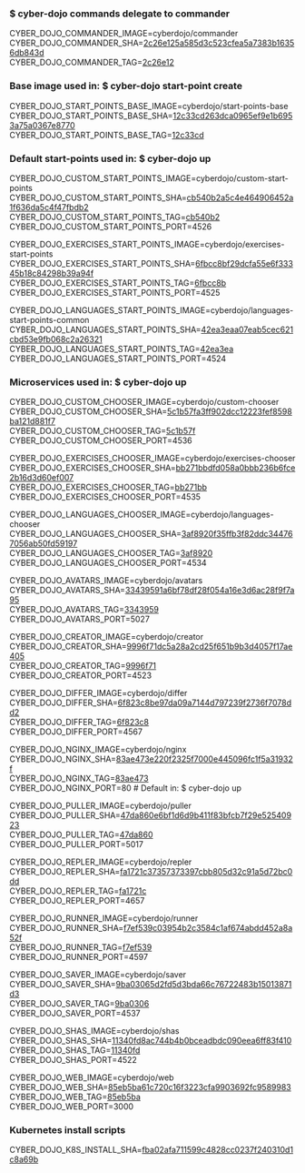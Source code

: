 ### $ cyber-dojo commands delegate to commander

CYBER_DOJO_COMMANDER_IMAGE=cyberdojo/commander  
CYBER_DOJO_COMMANDER_SHA=[2c26e125a585d3c523cfea5a7383b16356db843d](https://github.com/cyber-dojo/commander/commit/2c26e125a585d3c523cfea5a7383b16356db843d)  
CYBER_DOJO_COMMANDER_TAG=[2c26e12](https://hub.docker.com/layers/cyberdojo/commander/2c26e12/images/sha256-f70f79825d7ec470dee1f4222b3ac2c86685399ef619409b5a1c4b2497114e24)  

### Base image used in: $ cyber-dojo start-point create

CYBER_DOJO_START_POINTS_BASE_IMAGE=cyberdojo/start-points-base  
CYBER_DOJO_START_POINTS_BASE_SHA=[12c33cd263dca0965ef9e1b6953a75a0367e8770](https://github.com/cyber-dojo/start-points-base/commit/12c33cd263dca0965ef9e1b6953a75a0367e8770)  
CYBER_DOJO_START_POINTS_BASE_TAG=[12c33cd](https://hub.docker.com/layers/cyberdojo/start-points-base/12c33cd/images/sha256-a2406c0ebe0f5dec54e821c51f805f125884bfb641f29b2b67b1307729c18907)  

### Default start-points used in: $ cyber-dojo up

CYBER_DOJO_CUSTOM_START_POINTS_IMAGE=cyberdojo/custom-start-points  
CYBER_DOJO_CUSTOM_START_POINTS_SHA=[cb540b2a5c4e464906452a1f636da5c4f47fbdb2](https://github.com/cyber-dojo/custom-start-points/commit/cb540b2a5c4e464906452a1f636da5c4f47fbdb2)  
CYBER_DOJO_CUSTOM_START_POINTS_TAG=[cb540b2](https://hub.docker.com/layers/cyberdojo/custom-start-points/cb540b2/images/sha256-2788f9efca7d300694e4114ad45bb97cb2e8fa27ceea81759dfab3cf01a25a35)  
CYBER_DOJO_CUSTOM_START_POINTS_PORT=4526

CYBER_DOJO_EXERCISES_START_POINTS_IMAGE=cyberdojo/exercises-start-points  
CYBER_DOJO_EXERCISES_START_POINTS_SHA=[6fbcc8bf29dcfa55e6f33345b18c84298b39a94f](https://github.com/cyber-dojo/exercises-start-points/commit/6fbcc8bf29dcfa55e6f33345b18c84298b39a94f)  
CYBER_DOJO_EXERCISES_START_POINTS_TAG=[6fbcc8b](https://hub.docker.com/layers/cyberdojo/exercises-start-points/6fbcc8b/images/sha256-05279411702e1641796d428c7b23f8d7bfb2fc3623e7f5c6f02267a4c6894c0a)  
CYBER_DOJO_EXERCISES_START_POINTS_PORT=4525

CYBER_DOJO_LANGUAGES_START_POINTS_IMAGE=cyberdojo/languages-start-points-common  
CYBER_DOJO_LANGUAGES_START_POINTS_SHA=[42ea3eaa07eab5cec621cbd53e9fb068c2a26321](https://github.com/cyber-dojo/languages-start-points/commit/42ea3eaa07eab5cec621cbd53e9fb068c2a26321)  
CYBER_DOJO_LANGUAGES_START_POINTS_TAG=[42ea3ea](https://hub.docker.com/layers/cyberdojo/languages-start-points-common/42ea3ea/images/sha256-36d2d07bea0b739dffbf97b8d467277bfb8cdb44b41d79b9c130ac7bc91257ee)  
CYBER_DOJO_LANGUAGES_START_POINTS_PORT=4524

### Microservices used in: $ cyber-dojo up

CYBER_DOJO_CUSTOM_CHOOSER_IMAGE=cyberdojo/custom-chooser  
CYBER_DOJO_CUSTOM_CHOOSER_SHA=[5c1b57fa3ff902dcc12223fef8598ba121d881f7](https://github.com/cyber-dojo/custom-chooser/commit/5c1b57fa3ff902dcc12223fef8598ba121d881f7)  
CYBER_DOJO_CUSTOM_CHOOSER_TAG=[5c1b57f](https://hub.docker.com/layers/cyberdojo/custom-chooser/5c1b57f/images/sha256-a21e292d66cafb82c079a820816b252d1f176d2493cd8aa68c57e90ae3feb137)  
CYBER_DOJO_CUSTOM_CHOOSER_PORT=4536

CYBER_DOJO_EXERCISES_CHOOSER_IMAGE=cyberdojo/exercises-chooser  
CYBER_DOJO_EXERCISES_CHOOSER_SHA=[bb271bbdfd058a0bbb236b6fce2b16d3d60ef007](https://github.com/cyber-dojo/exercises-chooser/commit/bb271bbdfd058a0bbb236b6fce2b16d3d60ef007)  
CYBER_DOJO_EXERCISES_CHOOSER_TAG=[bb271bb](https://hub.docker.com/layers/cyberdojo/exercises-chooser/bb271bb/images/sha256-f83aa2e631d86b0c61cd9a42dc93f1716d77ad4acb6d0f14013efca8eaacc25c)  
CYBER_DOJO_EXERCISES_CHOOSER_PORT=4535

CYBER_DOJO_LANGUAGES_CHOOSER_IMAGE=cyberdojo/languages-chooser  
CYBER_DOJO_LANGUAGES_CHOOSER_SHA=[3af8920f35ffb3f82ddc344767056ab50fd59197](https://github.com/cyber-dojo/languages-chooser/commit/3af8920f35ffb3f82ddc344767056ab50fd59197)  
CYBER_DOJO_LANGUAGES_CHOOSER_TAG=[3af8920](https://hub.docker.com/layers/cyberdojo/languages-chooser/3af8920/images/sha256-2c863f5db9af4379697da6618c3745ccdfec6b6d2fc34b5051267b8c39c54536)  
CYBER_DOJO_LANGUAGES_CHOOSER_PORT=4534

CYBER_DOJO_AVATARS_IMAGE=cyberdojo/avatars  
CYBER_DOJO_AVATARS_SHA=[33439591a6bf78df28f054a16e3d6ac28f9f7a95](https://github.com/cyber-dojo/avatars/commit/33439591a6bf78df28f054a16e3d6ac28f9f7a95)  
CYBER_DOJO_AVATARS_TAG=[3343959](https://hub.docker.com/layers/cyberdojo/avatars/3343959/images/sha256-d44f5d349188c323c5c928f7708a8626428e4205dc483bea52dee300bdbae92c)  
CYBER_DOJO_AVATARS_PORT=5027

CYBER_DOJO_CREATOR_IMAGE=cyberdojo/creator  
CYBER_DOJO_CREATOR_SHA=[9996f71dc5a28a2cd25f651b9b3d4057f17ae405](https://github.com/cyber-dojo/creator/commit/9996f71dc5a28a2cd25f651b9b3d4057f17ae405)  
CYBER_DOJO_CREATOR_TAG=[9996f71](https://hub.docker.com/layers/cyberdojo/creator/9996f71/images/sha256-fda1b6b73f54099cc503691d1da2b0c6a31052408fd9aeaca872ec623e66712e)  
CYBER_DOJO_CREATOR_PORT=4523

CYBER_DOJO_DIFFER_IMAGE=cyberdojo/differ  
CYBER_DOJO_DIFFER_SHA=[6f823c8be97da09a7144d797239f2736f7078dd2](https://github.com/cyber-dojo/differ/commit/6f823c8be97da09a7144d797239f2736f7078dd2)  
CYBER_DOJO_DIFFER_TAG=[6f823c8](https://hub.docker.com/layers/cyberdojo/differ/6f823c8/images/sha256-9389d72b638ec26236c4c90c799a502edf73f4a8061bd2df9d3470f5fc72a588)  
CYBER_DOJO_DIFFER_PORT=4567

CYBER_DOJO_NGINX_IMAGE=cyberdojo/nginx  
CYBER_DOJO_NGINX_SHA=[83ae473e220f2325f7000e445096fc1f5a31932f](https://github.com/cyber-dojo/nginx/commit/83ae473e220f2325f7000e445096fc1f5a31932f)  
CYBER_DOJO_NGINX_TAG=[83ae473](https://hub.docker.com/layers/cyberdojo/nginx/83ae473/images/sha256-1f798829f1b5083a02cccff9f50a84952b94255613c1a49fe7d686aee32ad6bf)  
CYBER_DOJO_NGINX_PORT=80 # Default in: $ cyber-dojo up

CYBER_DOJO_PULLER_IMAGE=cyberdojo/puller  
CYBER_DOJO_PULLER_SHA=[47da860e6bf1d6d9b411f83bfcb7f29e52540923](https://github.com/cyber-dojo/puller/commit/47da860e6bf1d6d9b411f83bfcb7f29e52540923)  
CYBER_DOJO_PULLER_TAG=[47da860](https://hub.docker.com/layers/cyberdojo/puller/47da860/images/sha256-b54894a8926ceb3829ceb6bd0c8060d2f50fde3f7117d0c07fc534ac2aad6c9a)  
CYBER_DOJO_PULLER_PORT=5017

CYBER_DOJO_REPLER_IMAGE=cyberdojo/repler  
CYBER_DOJO_REPLER_SHA=[fa1721c37357373397cbb805d32c91a5d72bc0dd](https://github.com/cyber-dojo/repler/commit/fa1721c37357373397cbb805d32c91a5d72bc0dd)  
CYBER_DOJO_REPLER_TAG=[fa1721c](https://hub.docker.com/layers/cyberdojo/repler/fa1721c/images/sha256-0467b1ffb64e69fc9df3db0ef2f0fe50ff3c458c0ad0d9172541cad9e9184059)  
CYBER_DOJO_REPLER_PORT=4657

CYBER_DOJO_RUNNER_IMAGE=cyberdojo/runner  
CYBER_DOJO_RUNNER_SHA=[f7ef539c03954b2c3584c1af674abdd452a8a52f](https://github.com/cyber-dojo/runner/commit/f7ef539c03954b2c3584c1af674abdd452a8a52f)  
CYBER_DOJO_RUNNER_TAG=[f7ef539](https://hub.docker.com/layers/cyberdojo/runner/f7ef539/images/sha256-396fa6c4c3ea9800333b5f32bb11c113ec0125db8827c6b4dd1d63181b45ebda)  
CYBER_DOJO_RUNNER_PORT=4597

CYBER_DOJO_SAVER_IMAGE=cyberdojo/saver  
CYBER_DOJO_SAVER_SHA=[9ba03065d2fd5d3bda66c76722483b15013871d3](https://github.com/cyber-dojo/saver/commit/9ba03065d2fd5d3bda66c76722483b15013871d3)  
CYBER_DOJO_SAVER_TAG=[9ba0306](https://hub.docker.com/layers/cyberdojo/saver/9ba0306/images/sha256-d5b4b493b96a407d46d2ca3af0bb4e9ffd225df78a5aed105224e4120b3b9814)  
CYBER_DOJO_SAVER_PORT=4537

CYBER_DOJO_SHAS_IMAGE=cyberdojo/shas  
CYBER_DOJO_SHAS_SHA=[11340fd8ac744b4b0bceadbdc090eea6ff83f410](https://github.com/cyber-dojo/shas/commit/11340fd8ac744b4b0bceadbdc090eea6ff83f410)  
CYBER_DOJO_SHAS_TAG=[11340fd](https://hub.docker.com/layers/cyberdojo/shas/11340fd/images/sha256-e560e45167c1d9ce1bb8cf791ef6bde1103c8d6a9b687029ae4a66523bb50afa)  
CYBER_DOJO_SHAS_PORT=4522

CYBER_DOJO_WEB_IMAGE=cyberdojo/web  
CYBER_DOJO_WEB_SHA=[85eb5ba61c720c16f3223cfa9903692fc9589983](https://github.com/cyber-dojo/web/commit/85eb5ba61c720c16f3223cfa9903692fc9589983)  
CYBER_DOJO_WEB_TAG=[85eb5ba](https://hub.docker.com/layers/cyberdojo/web/85eb5ba/images/sha256-2103d8cfb0603d3c094fec288054f7eb2ae7c5af6341a4c9742c44d0a441bf6a)  
CYBER_DOJO_WEB_PORT=3000

### Kubernetes install scripts
CYBER_DOJO_K8S_INSTALL_SHA=[fba02afa711599c4828cc0237f240310d1c8a69b](https://github.com/cyber-dojo/k8s-install/commit/fba02afa711599c4828cc0237f240310d1c8a69b)  
